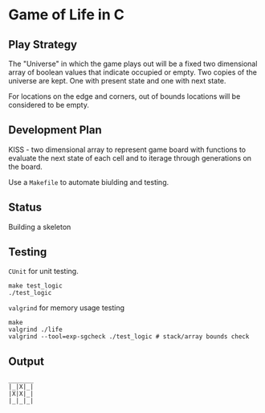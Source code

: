 # Game of Life in C

## Play Strategy

The "Universe" in which the game plays out will be a fixed two dimensional array of boolean values that indicate occupied or empty. Two copies of the universe are kept. One with present state and one with next state.

For locations on the edge and corners, out of bounds locations will be considered to be empty.

## Development Plan

KISS - two dimensional array to represent game board with functions to evaluate the next state of each cell and to iterage through generations on the board.

Use a `Makefile` to automate biulding and testing.

## Status

Building a skeleton

## Testing

`CUnit` for unit testing.

```text
make test_logic
./test_logic
```

`valgrind` for memory usage testing

```text
make
valgrind ./life
valgrind --tool=exp-sgcheck ./test_logic # stack/array bounds check
```

## Output

```text
_______
|_|X|_|
|X|X|_|
|_|_|_|

```

```
